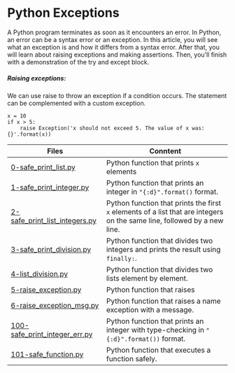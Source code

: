 # Python Exceptions


A Python program terminates as soon as it encounters an error. In Python, an error can be a syntax error or an exception. In this article, you will see what an exception is and how it differs from a syntax error. After that, you will learn about raising exceptions and making assertions. Then, you’ll finish with a demonstration of the try and except block.

##### Raising exceptions: 
We can use raise to throw an exception if a condition occurs. The statement can be complemented with a custom exception.

```
x = 10
if x > 5:
    raise Exception('x should not exceed 5. The value of x was: {}'.format(x))
```


Files | Conntent
------|--------
[0-safe_print_list.py](./0-safe_print_list.py)| Python function that prints `x` elements
[1-safe_print_integer.py](./1-safe_print_integer.py)| Python function that prints an integer in `"{:d}".format()` format.
[2-safe_print_list_integers.py](./2-safe_print_list_integers.py)| Python function that prints the first `x` elements of a list that are integers on the same line, followed by a new line.
[3-safe_print_division.py](./3-safe_print_division.py)| Python function that divides two integers and prints the result using `finally:`.
[4-list_division.py](./4-list_division.py)| Python function that divides two lists element by element.
[5-raise_exception.py](./5-raise_exception.py)| Python function that raises
[6-raise_exception_msg.py](./6-raise_exception_msg.py)| Python function that raises a name exception with a message.
[100-safe_print_integer_err.py](./100-safe_print_integer_err.py)| Python function that prints an integer with type-checking in `"{:d}".format())` format.
[101-safe_function.py](./101-safe_function.py)| Python function that executes a function safely.
